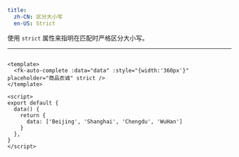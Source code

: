 ```yaml
title:
  zh-CN: 区分大小写
  en-US: Strict
```


使用 `strict` 属性来指明在匹配时严格区分大小写。

---


```vue { "component": true } 

<template>
  <fk-auto-complete :data="data" :style="{width:'360px'}" placeholder="商品衣诚" strict />
</template>

<script>
export default {
  data() {
    return {
      data: ['Beijing', 'Shanghai', 'Chengdu', 'WuHan']
    }
  },
}
</script>
```

